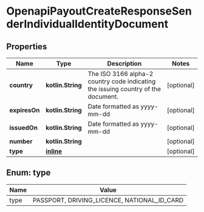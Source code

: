 
# OpenapiPayoutCreateResponseSenderIndividualIdentityDocument

## Properties
Name | Type | Description | Notes
------------ | ------------- | ------------- | -------------
**country** | **kotlin.String** | The ISO 3166 alpha-2 country code indicating the issuing country of the document. |  [optional]
**expiresOn** | **kotlin.String** | Date formatted as yyyy-mm-dd |  [optional]
**issuedOn** | **kotlin.String** | Date formatted as yyyy-mm-dd |  [optional]
**number** | **kotlin.String** |  |  [optional]
**type** | [**inline**](#Type) |  |  [optional]


<a id="Type"></a>
## Enum: type
Name | Value
---- | -----
type | PASSPORT, DRIVING_LICENCE, NATIONAL_ID_CARD



